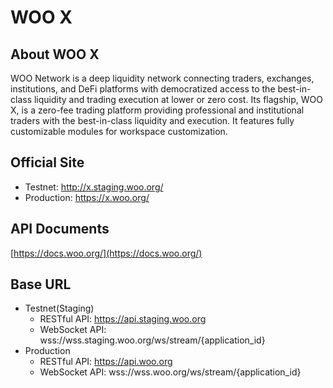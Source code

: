 # WOO X

## About WOO X

WOO Network is a deep liquidity network connecting traders, exchanges, institutions, and DeFi platforms with democratized access to the best-in-class liquidity and trading execution at lower or zero cost. Its flagship, WOO X, is a zero-fee trading platform providing professional and institutional traders with the best-in-class liquidity and execution. It features fully customizable modules for workspace customization.

## Official Site

- Testnet: http://x.staging.woo.org/
- Production: https://x.woo.org/

## API Documents

[https://docs.woo.org/](https://docs.woo.org/)

## Base URL

- Testnet(Staging)
  - RESTful API: https://api.staging.woo.org
  - WebSocket API: wss://wss.staging.woo.org/ws/stream/{application_id}
- Production
  - RESTful API: https://api.woo.org
  - WebSocket API: wss://wss.woo.org/ws/stream/{application_id}

